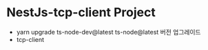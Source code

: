 # NestJs-tcp-client Project

- yarn upgrade ts-node-dev@latest ts-node@latest 버전 업그레이드
- tcp-client
